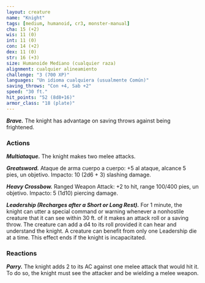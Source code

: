 ```yaml
---
layout: creature
name: "Knight"
tags: [medium, humanoid, cr3, monster-manual]
cha: 15 (+2)
wis: 11 (0)
int: 11 (0)
con: 14 (+2)
dex: 11 (0)
str: 16 (+3)
size: Humanoide Mediano (cualquier raza)
alignment: cualquier alineamiento
challenge: "3 (700 XP)"
languages: "Un idioma cualquiera (usualmente Común)"
saving_throws: "Con +4, Sab +2"
speed: "30 ft."
hit_points: "52 (8d8+16)"
armor_class: "18 (plate)"
---
```


***Brave.*** The knight has advantage on saving throws against being frightened.

### Actions

***Multiataque.*** The knight makes two melee attacks.

***Greatsword.*** Ataque de arma cuerpo a cuerpo: +5 al ataque, alcance 5 pies, un objetivo. Impacto: 10 (2d6 + 3) slashing damage.

***Heavy Crossbow.*** Ranged Weapon Attack: +2 to hit, range 100/400 pies, un objetivo. Impacto: 5 (1d10) piercing damage.

***Leadership (Recharges after a Short or Long Rest).*** For 1 minute, the knight can utter a special command or warning whenever a nonhostile creature that it can see within 30 ft. of it makes an attack roll or a saving throw. The creature can add a d4 to its roll provided it can hear and understand the knight. A creature can benefit from only one Leadership die at a time. This effect ends if the knight is incapacitated.

### Reactions

***Parry.*** The knight adds 2 to its AC against one melee attack that would hit it. To do so, the knight must see the attacker and be wielding a melee weapon.